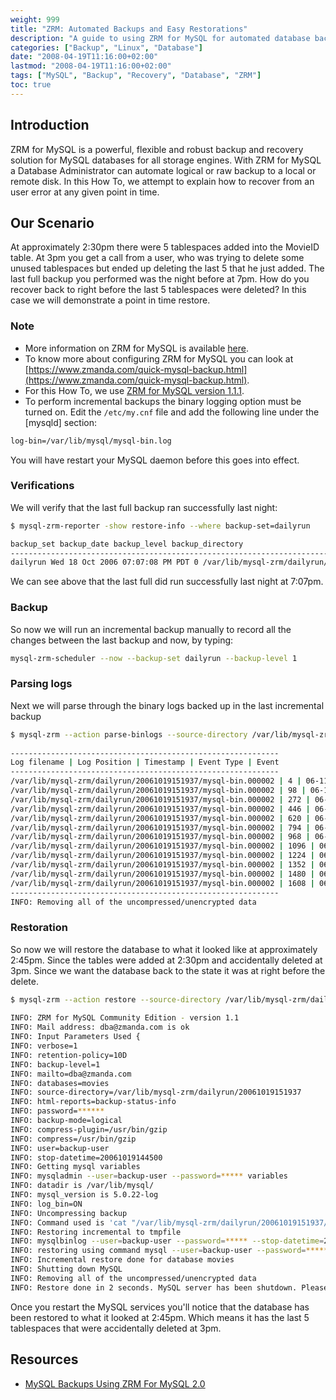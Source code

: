 ```yaml
---
weight: 999
title: "ZRM: Automated Backups and Easy Restorations"
description: "A guide to using ZRM for MySQL for automated database backups and point-in-time recovery for all MySQL storage engines"
categories: ["Backup", "Linux", "Database"]
date: "2008-04-19T11:16:00+02:00"
lastmod: "2008-04-19T11:16:00+02:00"
tags: ["MySQL", "Backup", "Recovery", "Database", "ZRM"]
toc: true
---
```


## Introduction

ZRM for MySQL is a powerful, flexible and robust backup and recovery solution for MySQL databases for all storage engines. With ZRM for MySQL a Database Administrator can automate logical or raw backup to a local or remote disk. In this How To, we attempt to explain how to recover from an user error at any given point in time.

## Our Scenario

At approximately 2:30pm there were 5 tablespaces added into the MovieID table. At 3pm you get a call from a user, who was trying to delete some unused tablespaces but ended up deleting the last 5 that he just added. The last full backup you performed was the night before at 7pm. How do you recover back to right before the last 5 tablespaces were deleted? In this case we will demonstrate a point in time restore.

### Note

* More information on ZRM for MySQL is available [here](https://www.zmanda.com/backup-mysql.html).
* To know more about configuring ZRM for MySQL you can look at [https://www.zmanda.com/quick-mysql-backup.html](https://www.zmanda.com/quick-mysql-backup.html).
* For this How To, we use [ZRM for MySQL version 1.1.1](https://www.zmanda.com/downloads.html#ZRM).
* To perform incremental backups the binary logging option must be turned on. Edit the `/etc/my.cnf` file and add the following line under the [mysqld] section:

```bash
log-bin=/var/lib/mysql/mysql-bin.log
```

You will have restart your MySQL daemon before this goes into effect.

### Verifications

We will verify that the last full backup ran successfully last night:

```bash
$ mysql-zrm-reporter -show restore-info --where backup-set=dailyrun

backup_set backup_date backup_level backup_directory
----------------------------------------------------------------------------------------------------------
dailyrun Wed 18 Oct 2006 07:07:08 PM PDT 0 /var/lib/mysql-zrm/dailyrun/20061018190708
```

We can see above that the last full did run successfully last night at 7:07pm.

### Backup

So now we will run an incremental backup manually to record all the changes between the last backup and now, by typing:

```bash
mysql-zrm-scheduler --now --backup-set dailyrun --backup-level 1
```

### Parsing logs

Next we will parse through the binary logs backed up in the last incremental backup

```bash
$ mysql-zrm --action parse-binlogs --source-directory /var/lib/mysql-zrm/dailyrun/20061019151937 --backup-set dailyrun
 
------------------------------------------------------------
Log filename | Log Position | Timestamp | Event Type | Event
------------------------------------------------------------
/var/lib/mysql-zrm/dailyrun/20061019151937/mysql-bin.000002 | 4 | 06-11-19 14:09:58 | Start: binlog v 4, server v 5.0.22-log created 061019 14:09:58 |
/var/lib/mysql-zrm/dailyrun/20061019151937/mysql-bin.000002 | 98 | 06-11-19 14:34:27 | Query | use movies; INSERT INTO `MovieID` (`MovieID`, `Year`, `MovieTitle`) VALUES ('17786', '1999', 'Sopranos: Season 1 Disc 1');
/var/lib/mysql-zrm/dailyrun/20061019151937/mysql-bin.000002 | 272 | 06-11-19 14:35:46 | Query | INSERT INTO `MovieID` (`MovieID`, `Year`, `MovieTitle`) VALUES ('17787', '1999', 'Sopranos: Season 1 Disc 2');
/var/lib/mysql-zrm/dailyrun/20061019151937/mysql-bin.000002 | 446 | 06-11-19 14:36:02 | Query | INSERT INTO `MovieID` (`MovieID`, `Year`, `MovieTitle`) VALUES ('17788', '1999', 'Sopranos: Season 1 Disc 3');
/var/lib/mysql-zrm/dailyrun/20061019151937/mysql-bin.000002 | 620 | 06-11-19 14:36:36 | Query | INSERT INTO `MovieID` (`MovieID`, `Year`, `MovieTitle`) VALUES ('17789', '1999', 'Sopranos: Season 1 Disc 4');
/var/lib/mysql-zrm/dailyrun/20061019151937/mysql-bin.000002 | 794 | 06-11-19 14:36:53 | Query | INSERT INTO `MovieID` (`MovieID`, `Year`, `MovieTitle`) VALUES ('17790', '1999', 'Sopranos: Season 1 Disc 5');
/var/lib/mysql-zrm/dailyrun/20061019151937/mysql-bin.000002 | 968 | 06-11-19 14:56:15 | Query | DELETE FROM `MovieID` WHERE `MovieID`.`MovieID` = 17786 LIMIT 1;
/var/lib/mysql-zrm/dailyrun/20061019151937/mysql-bin.000002 | 1096 | 06-11-19 14:56:15 | Query | DELETE FROM `MovieID` WHERE `MovieID`.`MovieID` = 17787 LIMIT 1;
/var/lib/mysql-zrm/dailyrun/20061019151937/mysql-bin.000002 | 1224 | 06-11-19 14:56:15 | Query | DELETE FROM `MovieID` WHERE `MovieID`.`MovieID` = 17788 LIMIT 1;
/var/lib/mysql-zrm/dailyrun/20061019151937/mysql-bin.000002 | 1352 | 06-11-19 14:56:15 | Query | DELETE FROM `MovieID` WHERE `MovieID`.`MovieID` = 17789 LIMIT 1;
/var/lib/mysql-zrm/dailyrun/20061019151937/mysql-bin.000002 | 1480 | 06-11-19 14:56:15 | Query | DELETE FROM `MovieID` WHERE `MovieID`.`MovieID` = 17790 LIMIT 1;
/var/lib/mysql-zrm/dailyrun/20061019151937/mysql-bin.000002 | 1608 | 06-11-19 15:19:37 | Rotate to mysql-bin.000003 pos: 4 |
------------------------------------------------------------
INFO: Removing all of the uncompressed/unencrypted data
```

### Restoration

So now we will restore the database to what it looked like at approximately 2:45pm. Since the tables were added at 2:30pm and accidentally deleted at 3pm. Since we want the database back to the state it was at right before the delete.

```bash
$ mysql-zrm --action restore --source-directory /var/lib/mysql-zrm/dailyrun/20061019151937 --backup-set dailyrun --stop-datetime "20061019144500"
 
INFO: ZRM for MySQL Community Edition - version 1.1
INFO: Mail address: dba@zmanda.com is ok
INFO: Input Parameters Used {
INFO: verbose=1
INFO: retention-policy=10D
INFO: backup-level=1
INFO: mailto=dba@zmanda.com
INFO: databases=movies
INFO: source-directory=/var/lib/mysql-zrm/dailyrun/20061019151937
INFO: html-reports=backup-status-info
INFO: password=******
INFO: backup-mode=logical
INFO: compress-plugin=/usr/bin/gzip
INFO: compress=/usr/bin/gzip
INFO: user=backup-user
INFO: stop-datetime=20061019144500
INFO: Getting mysql variables
INFO: mysqladmin --user=backup-user --password=***** variables
INFO: datadir is /var/lib/mysql/
INFO: mysql_version is 5.0.22-log
INFO: log_bin=ON
INFO: Uncompressing backup
INFO: Command used is 'cat "/var/lib/mysql-zrm/dailyrun/20061019151937/backup-data" | "/usr/bin/gzip" -d | tar --same-owner -xpsC "/var/lib/mysql-zrm/dailyrun/20061019151937" 2>/tmp/HId0KZkvcS'
INFO: Restoring incremental to tmpfile
INFO: mysqlbinlog --user=backup-user --password=***** --stop-datetime=20061019144500 --database=movies -r /tmp/NNqSZFZa8R "/var/lib/mysql-zrm/dailyrun/20061019151937"/mysql-bin.[0-9]*
INFO: restoring using command mysql --user=backup-user --password=***** -e "source /tmp/NNqSZFZa8R;"
INFO: Incremental restore done for database movies
INFO: Shutting down MySQL
INFO: Removing all of the uncompressed/unencrypted data
INFO: Restore done in 2 seconds. MySQL server has been shutdown. Please restart after verification.
```

Once you restart the MySQL services you'll notice that the database has been restored to what it looked at 2:45pm. Which means it has the last 5 tablespaces that were accidentally deleted at 3pm.

## Resources
- [MySQL Backups Using ZRM For MySQL 2.0](/pdf/mysql_backups_using_zrm_for_mysql_2_0.pdf)
